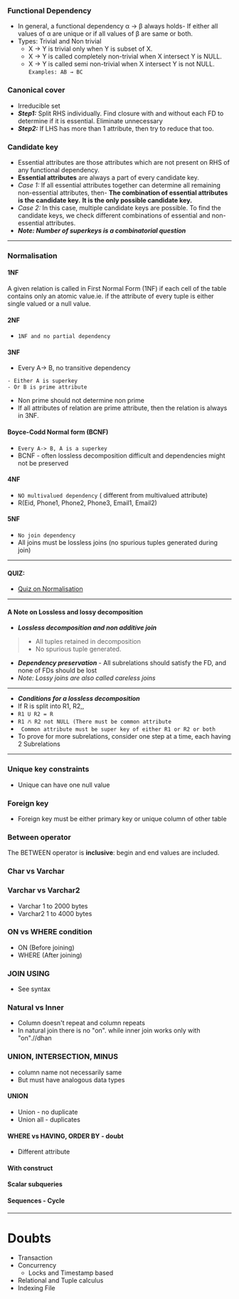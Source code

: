 ### Functional Dependency
- In general, a functional dependency α → β always holds- If either all values of α are unique or if all values of β are same or both.
- Types: Trivial and Non trivial 
    - X → Y is trivial only when Y is subset of X. 
    - X → Y is called completely non-trivial when X intersect Y is NULL. 
    - X → Y is called semi non-trivial when X intersect Y is not NULL. `Examples: AB → BC`
### Canonical cover
- Irreducible set
- ***Step1:*** Split RHS individually. Find closure with and without each FD to determine if it is essential. Eliminate unnecessary
- ***Step2:*** If LHS has more than 1 attribute, then try to reduce that too.
### Candidate key
- Essential attributes are those attributes which are not present on RHS of any functional dependency.
- **Essential attributes** are always a part of every candidate key.
- *Case 1:* If all essential attributes together can determine all remaining non-essential attributes, then- 
**The combination of essential attributes is the candidate key.**
**It is the only possible candidate key.**
- *Case 2:* In this case, multiple candidate keys are possible. To find the candidate keys, we check different combinations of essential and non-essential attributes.
- ***Note: Number of superkeys is a combinatorial question*** 
---

### Normalisation 
#### 1NF
A given relation is called in First Normal Form (1NF) if each cell of the table contains only an atomic value.ie.  if the attribute of every tuple is either single valued or a null value.
#### 2NF 
- `1NF and no partial dependency`
#### 3NF 
- Every A-> B, no transitive dependency
```
- Either A is superkey
- Or B is prime attribute
```
- Non prime should not determine non prime
-  If all attributes of relation are prime attribute, then the relation is always in 3NF.
#### Boyce-Codd Normal form (BCNF)
- `Every A-> B, A is a superkey`
- BCNF - often lossless decomposition difficult and dependencies might not be preserved
#### 4NF
- `NO multivalued dependency` ( different from multivalued attribute)
- R(Eid, Phone1, Phone2, Phone3, Email1, Email2)
#### 5NF
- `No join dependency`
- All joins must be lossless joins (no spurious tuples generated during join)
---

#### QUIZ:
- [Quiz on Normalisation](https://www.geeksforgeeks.org/dbms-gq/database-design-normal-forms-gq/)

---
#### A Note on Lossless and lossy decomposition
- ***Lossless decomposition and non additive join*** 
> - All tuples retained in decomposition
> - No spurious tuple generated.
- ***Dependency preservation*** - All subrelations should satisfy the FD, and none of FDs should be lost
- *Note: Lossy joins are also called careless joins*
---
- ***Conditions for a lossless decomposition***
- If R is split into R1, R2,,
- `R1 U R2 = R`
- `R1 ⩃ R2 not NULL (There must be common attribute`
- ` Common attribute must be super key of either R1 or R2 or both`   
- To prove for more subrelations, consider one step at a time, each having 2 Subrelations
---
### Unique key constraints
- Unique can have one null value

### Foreign key
- Foreign key must be either primary key or unique column of other table

### Between operator
The BETWEEN operator is **inclusive**: begin and end values are included.

### Char vs Varchar
### Varchar vs Varchar2
- Varchar 1 to 2000 bytes
- Varchar2 1 to 4000 bytes

### ON vs WHERE condition
- ON (Before joining)
- WHERE (After joining)

### JOIN USING
- See syntax

### Natural vs Inner 
- Column doesn't repeat and column repeats
- In natural join there is no "on". while inner join works only with "on".//dhan

### UNION, INTERSECTION, MINUS
- column name not necessarily same
- But must have analogous data types

#### UNION
- Union - no duplicate
- Union all - duplicates

#### WHERE vs HAVING, ORDER BY - doubt
- Different attribute

#### With construct

#### Scalar subqueries

#### Sequences - Cycle
---

# Doubts
- Transaction
- Concurrency
    - Locks and Timestamp based
- Relational and Tuple calculus
- Indexing File 
